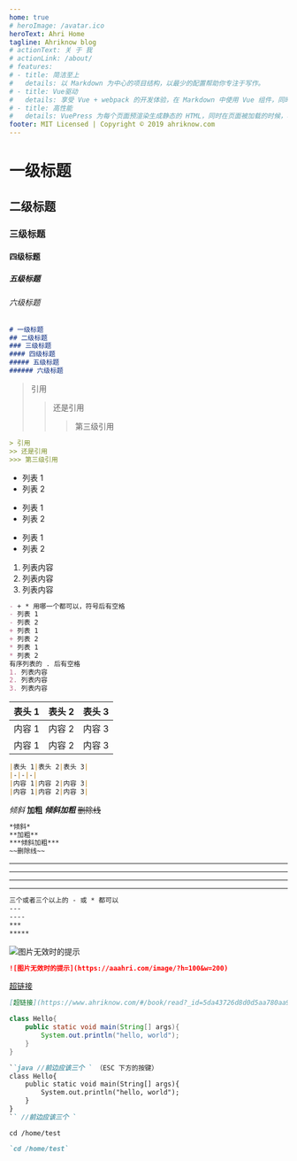 ```yaml
---
home: true
# heroImage: /avatar.ico
heroText: Ahri Home
tagline: Ahriknow blog
# actionText: 关 于 我
# actionLink: /about/
# features:
# - title: 简洁至上
#   details: 以 Markdown 为中心的项目结构，以最少的配置帮助你专注于写作。
# - title: Vue驱动
#   details: 享受 Vue + webpack 的开发体验，在 Markdown 中使用 Vue 组件，同时可以使用 Vue 来开发自定义主题。
# - title: 高性能
#   details: VuePress 为每个页面预渲染生成静态的 HTML，同时在页面被加载的时候，将作为 SPA 运行。
footer: MIT Licensed | Copyright © 2019 ahriknow.com
---
```

<CategoryList />

# 一级标题
## 二级标题
### 三级标题
#### 四级标题
##### 五级标题
###### 六级标题
```md
# 一级标题
## 二级标题
### 三级标题
#### 四级标题
##### 五级标题
###### 六级标题
```

> 引用
>> 还是引用
>>> 第三级引用
```md
> 引用
>> 还是引用
>>> 第三级引用
```

- 列表 1
- 列表 2
+ 列表 1
+ 列表 2
* 列表 1
* 列表 2
1. 列表内容
2. 列表内容
3. 列表内容
```md
- + * 用哪一个都可以，符号后有空格
- 列表 1
- 列表 2
+ 列表 1
+ 列表 2
* 列表 1
* 列表 2
有序列表的 . 后有空格
1. 列表内容
2. 列表内容
3. 列表内容
```

|表头 1|表头 2|表头 3|
|-|-|-|
|内容 1|内容 2|内容 3|
|内容 1|内容 2|内容 3|
```md
|表头 1|表头 2|表头 3|
|-|-|-|
|内容 1|内容 2|内容 3|
|内容 1|内容 2|内容 3|
```

*倾斜*
**加粗**
***倾斜加粗***
~~删除线~~
```md
*倾斜*
**加粗**
***倾斜加粗***
~~删除线~~
```

---
----
***
*****
```md
三个或者三个以上的 - 或 * 都可以
---
----
***
*****
```

![图片无效时的提示](https://aaahri.com/image/?h=100&w=200)
```md
![图片无效时的提示](https://aaahri.com/image/?h=100&w=200)
```

[超链接](https://www.ahriknow.com/#/book/read?_id=5da43726d8d0d5aa780aa9ff&name=%E6%96%87%E6%A1%A3%20-%20Ahridata&doc=1574331073477)
```md
[超链接](https://www.ahriknow.com/#/book/read?_id=5da43726d8d0d5aa780aa9ff&name=%E6%96%87%E6%A1%A3%20-%20Ahridata&doc=1574331073477)
```

```java
class Hello{
    public static void main(String[] args){
        System.out.println("hello, world");
    }
}
```
```md
``java //前边应该三个 ` （ESC 下方的按键）
class Hello{
    public static void main(String[] args){
        System.out.println("hello, world");
    }
}
`` //前边应该三个 `
```

`cd /home/test`
```md
`cd /home/test`
```
